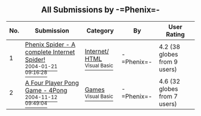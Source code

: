 ﻿<div align="center">

## All Submissions by \-=Phenix=\-

</div>

No.  | Submission | Category | By   | User Rating
---- | ---------- | -------- | ---- | -----------
1 | [Phenix Spider \- A complete Internet Spider\!<br /><sup>2004-01-21 09:16:28</sup>](https://github.com/Planet-Source-Code/phenix-phenix-spider-a-complete-internet-spider__1-51145) | [Internet/ HTML<br /><sup>Visual Basic</sup>](../ByCategory/internet-html__1-34.md) | \-=Phenix=\- | 4.2 (38 globes from 9 users)
2 | [A Four Player Pong Game \- 4Pong<br /><sup>2004-11-12 09:49:04</sup>](https://github.com/Planet-Source-Code/phenix-a-four-player-pong-game-4pong__1-57208) | [Games<br /><sup>Visual Basic</sup>](../ByCategory/games__1-38.md) | \-=Phenix=\- | 4.6 (32 globes from 7 users)
